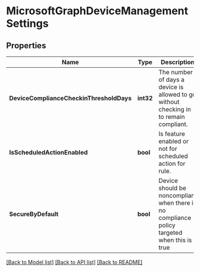 # MicrosoftGraphDeviceManagementSettings

## Properties

Name | Type | Description | Notes
------------ | ------------- | ------------- | -------------
**DeviceComplianceCheckinThresholdDays** | **int32** | The number of days a device is allowed to go without checking in to remain compliant. | [optional] 
**IsScheduledActionEnabled** | **bool** | Is feature enabled or not for scheduled action for rule. | [optional] 
**SecureByDefault** | **bool** | Device should be noncompliant when there is no compliance policy targeted when this is true | [optional] 

[[Back to Model list]](../README.md#documentation-for-models) [[Back to API list]](../README.md#documentation-for-api-endpoints) [[Back to README]](../README.md)


